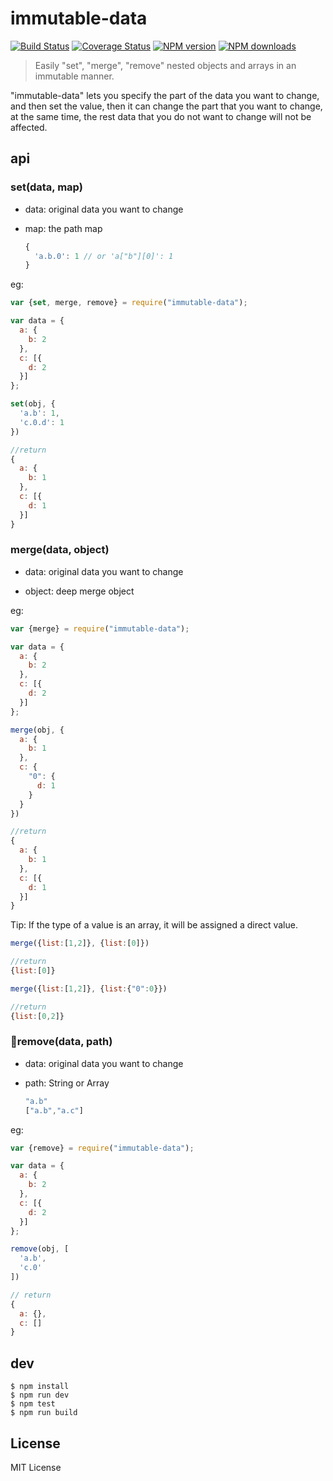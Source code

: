 # immutable-data

[![Build Status](https://travis-ci.org/flutejs/immutable-data.svg)](https://travis-ci.org/flutejs/immutable-data)
[![Coverage Status](https://coveralls.io/repos/flutejs/immutable-data/badge.svg?branch=master&service=github)](https://coveralls.io/github/flutejs/immutable-data?branch=master)
[![NPM version](https://img.shields.io/npm/v/immutable-data.svg?style=flat)](https://npmjs.org/package/immutable-data)
[![NPM downloads](http://img.shields.io/npm/dm/immutable-data.svg?style=flat)](https://npmjs.org/package/immutable-data)

> Easily "set", "merge", "remove" nested objects and arrays in an immutable manner.

"immutable-data" lets you specify the part of the data you want to change, and then set the value, then it can change the part that you want to change, at the same time, the rest data that you do not want to change will not be affected.

## api

### set(data, map)

- data: original data you want to change

- map: the path map

  ```javascript
  {
    'a.b.0': 1 // or 'a["b"][0]': 1
  }
  ```

eg:

```javascript
var {set, merge, remove} = require("immutable-data");

var data = {
  a: {
    b: 2
  },
  c: [{
    d: 2
  }]
};

set(obj, {
  'a.b': 1,
  'c.0.d': 1
})

//return
{
  a: {
    b: 1
  },
  c: [{
    d: 1
  }]
}
```


### merge(data, object)

- data: original data you want to change

- object: deep merge object


eg:

```javascript
var {merge} = require("immutable-data");

var data = {
  a: {
    b: 2
  },
  c: [{
    d: 2
  }]
};

merge(obj, {
  a: {
    b: 1
  },
  c: {
    "0": {
      d: 1
    }
  }
})

//return
{
  a: {
    b: 1
  },
  c: [{
    d: 1
  }]
}
```

Tip: If the type of a value is an array, it will be assigned a direct value.

```javascript
merge({list:[1,2]}, {list:[0]})

//return
{list:[0]}

merge({list:[1,2]}, {list:{"0":0}})

//return
{list:[0,2]}
```

### remove(data, path) 

- data: original data you want to change

- path: String or Array


  ```javascript
  "a.b"
  ["a.b","a.c"]
  ```

eg:

```javascript
var {remove} = require("immutable-data");

var data = {
  a: {
    b: 2
  },
  c: [{
    d: 2
  }]
};

remove(obj, [
  'a.b',
  'c.0'
])

// return 
{
  a: {},
  c: []
}
```

## dev

```
$ npm install
$ npm run dev
$ npm test
$ npm run build
```

## License

MIT License
